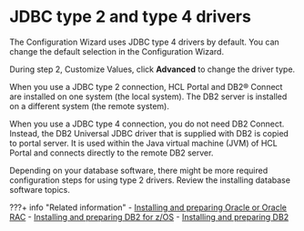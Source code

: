 # JDBC type 2 and type 4 drivers

The Configuration Wizard uses JDBC type 4 drivers by default. You can change the default selection in the Configuration Wizard.

During step 2, Customize Values, click **Advanced** to change the driver type.

When you use a JDBC type 2 connection, HCL Portal and DB2® Connect are installed on one system \(the local system\). The DB2 server is installed on a different system \(the remote system\).

When you use a JDBC type 4 connection, you do not need DB2 Connect. Instead, the DB2 Universal JDBC driver that is supplied with DB2 is copied to portal server. It is used within the Java virtual machine \(JVM\) of HCL Portal and connects directly to the remote DB2 server.

Depending on your database software, there might be more required configuration steps for using type 2 drivers. Review the installing database software topics.

???+ info "Related information"
    - [Installing and preparing Oracle or Oracle RAC](../../../../deployment/install/traditional/install_prereq_software/prereq_db/oracle_inst.md)
    - [Installing and preparing DB2 for z/OS](../../../../deployment/install/traditional/install_prereq_software/prereq_db/db2z_inst.md)
    - [Installing and preparing DB2](../../../../deployment/install/traditional/install_prereq_software/prereq_db/inst_db2.md)


